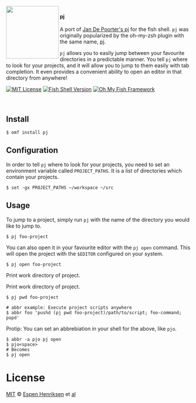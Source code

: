 <img src="https://cdn.rawgit.com/oh-my-fish/oh-my-fish/e4f1c2e0219a17e2c748b824004c8d0b38055c16/docs/logo.svg" align="left" width="144px" height="144px"/>

#### pj
A port of [Jan De Poorter's pj][jdp-pj] for the fish shell. `pj` was originally
popularized by the oh-my-zsh plugin with the same name, [pj][omz-pj].

`pj` allows you to easily jump between your favourite directories in
a predictable manner. You tell `pj` where to look for your projects, and it will
allow you to jump to them easily with tab completion. It even provides
a convenient ability to open an editor in that directory from anywhere!

[![MIT License](https://img.shields.io/badge/license-MIT-007EC7.svg?style=flat-square)](/LICENSE)
[![Fish Shell Version](https://img.shields.io/badge/fish-v2.2.0-007EC7.svg?style=flat-square)](https://fishshell.com)
[![Oh My Fish Framework](https://img.shields.io/badge/Oh%20My%20Fish-Framework-007EC7.svg?style=flat-square)](https://www.github.com/oh-my-fish/oh-my-fish)

<br/>


## Install

```fish
$ omf install pj
```


## Configuration

In order to tell `pj` where to look for your projects, you need to set an
environment variable called `PROJECT_PATHS`. It is a list of directories which
contain your projects.

```fish
$ set -gx PROJECT_PATHS ~/workspace ~/src
```


## Usage

To jump to a project, simply run `pj` with the name of the directory you would
like to jump to.

```fish
$ pj foo-project
```

You can also open it in your favourite editor with the `pj open` command. This
will open the project with the `$EDITOR` configured on your system.

```fish
$ pj open foo-project
```

Print work directory of project.

Print work directory of project.

```fish
$ pj pwd foo-project

# abbr example: Execute project scripts anywhere
$ abbr foo 'pushd (pj pwd foo-project)/path/to/script; foo-command; popd'
```

Protip: You can set an abbrebiation in your shell for the above, like `pjo`.

```fish
$ abbr -a pjo pj open
$ pjo<space>
# Becomes
$ pj open
```


# License

[MIT][mit] © [Espen Henriksen][author] et [al][contributors]


[jdp-pj]:         https://gist.github.com/pjaspers/368394#gistcomment-1016
[omz-pj]:         https://github.com/robbyrussell/oh-my-zsh/tree/master/plugins/pj

[mit]:            https://opensource.org/licenses/MIT
[author]:         https://github.com/esphen
[contributors]:   https://github.com/esphen/plugin-pj/graphs/contributors
[omf-link]:       https://www.github.com/oh-my-fish/oh-my-fish

[license-badge]:  https://img.shields.io/badge/license-MIT-007EC7.svg?style=flat-square
